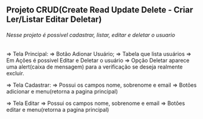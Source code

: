 ## Projeto CRUD(Create Read Update Delete - Criar Ler/Listar Editar Deletar) 

###### Nesse projeto é possivel cadastrar, listar, editar e deletar o usuario

<p>=> Tela Principal:
    => Botão Adionar Usuário;
    => Tabela que lista usuários
    => Em Ações é possivel Editar e Deletar o usuário
    => Opção Deletar aparece uma alert(caixa de mensagem) para a verificação se deseja realmente excluir.
</p>

<p>=> Tela Cadastrar:
    => Possui os campos nome, sobrenome e email
    => Botões adicionar e menu(retorna a pagina principal)
</p>

<p>
=> Tela Editar
    => Possui os campos nome, sobrenome e email
    => Botões editar e menu(retorna a pagina principal)
</p>
